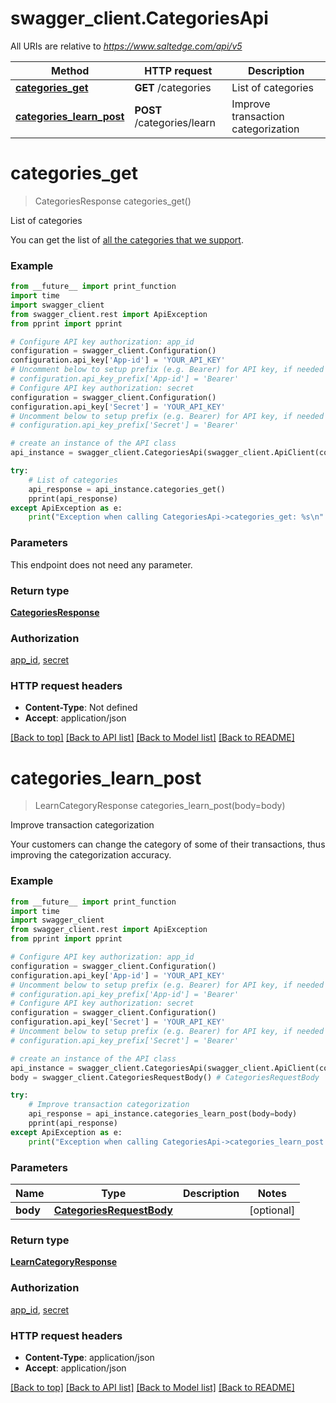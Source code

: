 # swagger_client.CategoriesApi

All URIs are relative to *https://www.saltedge.com/api/v5*

Method | HTTP request | Description
------------- | ------------- | -------------
[**categories_get**](CategoriesApi.md#categories_get) | **GET** /categories | List of categories
[**categories_learn_post**](CategoriesApi.md#categories_learn_post) | **POST** /categories/learn | Improve transaction categorization

# **categories_get**
> CategoriesResponse categories_get()

List of categories

You can get the list of [all the categories that we support](/data_enrichment/v5/#categories-list).

### Example
```python
from __future__ import print_function
import time
import swagger_client
from swagger_client.rest import ApiException
from pprint import pprint

# Configure API key authorization: app_id
configuration = swagger_client.Configuration()
configuration.api_key['App-id'] = 'YOUR_API_KEY'
# Uncomment below to setup prefix (e.g. Bearer) for API key, if needed
# configuration.api_key_prefix['App-id'] = 'Bearer'
# Configure API key authorization: secret
configuration = swagger_client.Configuration()
configuration.api_key['Secret'] = 'YOUR_API_KEY'
# Uncomment below to setup prefix (e.g. Bearer) for API key, if needed
# configuration.api_key_prefix['Secret'] = 'Bearer'

# create an instance of the API class
api_instance = swagger_client.CategoriesApi(swagger_client.ApiClient(configuration))

try:
    # List of categories
    api_response = api_instance.categories_get()
    pprint(api_response)
except ApiException as e:
    print("Exception when calling CategoriesApi->categories_get: %s\n" % e)
```

### Parameters
This endpoint does not need any parameter.

### Return type

[**CategoriesResponse**](CategoriesResponse.md)

### Authorization

[app_id](../README.md#app_id), [secret](../README.md#secret)

### HTTP request headers

 - **Content-Type**: Not defined
 - **Accept**: application/json

[[Back to top]](#) [[Back to API list]](../README.md#documentation-for-api-endpoints) [[Back to Model list]](../README.md#documentation-for-models) [[Back to README]](../README.md)

# **categories_learn_post**
> LearnCategoryResponse categories_learn_post(body=body)

Improve transaction categorization

Your customers can change the category of some of their transactions, thus improving the categorization accuracy. 

### Example
```python
from __future__ import print_function
import time
import swagger_client
from swagger_client.rest import ApiException
from pprint import pprint

# Configure API key authorization: app_id
configuration = swagger_client.Configuration()
configuration.api_key['App-id'] = 'YOUR_API_KEY'
# Uncomment below to setup prefix (e.g. Bearer) for API key, if needed
# configuration.api_key_prefix['App-id'] = 'Bearer'
# Configure API key authorization: secret
configuration = swagger_client.Configuration()
configuration.api_key['Secret'] = 'YOUR_API_KEY'
# Uncomment below to setup prefix (e.g. Bearer) for API key, if needed
# configuration.api_key_prefix['Secret'] = 'Bearer'

# create an instance of the API class
api_instance = swagger_client.CategoriesApi(swagger_client.ApiClient(configuration))
body = swagger_client.CategoriesRequestBody() # CategoriesRequestBody |  (optional)

try:
    # Improve transaction categorization
    api_response = api_instance.categories_learn_post(body=body)
    pprint(api_response)
except ApiException as e:
    print("Exception when calling CategoriesApi->categories_learn_post: %s\n" % e)
```

### Parameters

Name | Type | Description  | Notes
------------- | ------------- | ------------- | -------------
 **body** | [**CategoriesRequestBody**](CategoriesRequestBody.md)|  | [optional] 

### Return type

[**LearnCategoryResponse**](LearnCategoryResponse.md)

### Authorization

[app_id](../README.md#app_id), [secret](../README.md#secret)

### HTTP request headers

 - **Content-Type**: application/json
 - **Accept**: application/json

[[Back to top]](#) [[Back to API list]](../README.md#documentation-for-api-endpoints) [[Back to Model list]](../README.md#documentation-for-models) [[Back to README]](../README.md)

